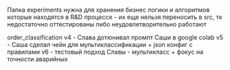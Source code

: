 Папка experiments нужна для хранения бизнес логики и алгоритмов которые находятся в R&D процессе - их еще нельзя переносить в src, тк недостаточно оттестированы либо неудовлетворительно работают

order_classification
v4 - Слава дотюнивал промпт Саши в google colab
v5 - Саша сделал чейн для мультиклассификации + json конфиг с правилами
v6 - тестовый подход Славы - мультикласс + фокус на точности аварийных
